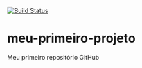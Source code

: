 [![Build Status](https://travis-ci.org/MarcioAmaral/meu-primeiro-projeto.svg?branch=master)](https://travis-ci.org/MarcioAmaral/meu-primeiro-projeto)
# meu-primeiro-projeto
Meu primeiro repositório GitHub

